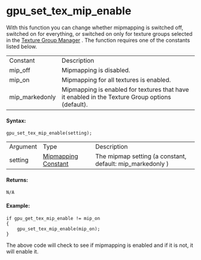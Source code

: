 # gpu_set_tex_mip_enable

With this function you can change whether mipmapping is switched off,
switched on for everything, or switched on only for texture groups
selected in the [Texture Group
Manager](../../../../Settings/Texture_Groups) . The function
requires one of the constants listed below.

|                  |                                                                                                 |
|------------------|-------------------------------------------------------------------------------------------------|
| Constant         | Description                                                                                     |
|  mip_off         | Mipmapping is disabled.                                                                         |
|  mip_on          | Mipmapping for all textures is enabled.                                                         |
|  mip_markedonly  | Mipmapping is enabled for textures that have it enabled in the Texture Group options (default). |

#### Syntax:

``` gml
gpu_set_tex_mip_enable(setting);
```

|          |                                                                                                                        |                                                             |
|----------|------------------------------------------------------------------------------------------------------------------------|-------------------------------------------------------------|
| Argument | Type                                                                                                                   | Description                                                 |
| setting  |  [Mipmapping Constant](../../../../../GameMaker_Language/GML_Reference/Drawing/Mipmapping/gpu_get_tex_mip_enable)  | The mipmap setting (a constant, default: mip_markedonly )   |

#### Returns:

``` gml
N/A
```

#### Example:

``` gml
if gpu_get_tex_mip_enable != mip_on
{
    gpu_set_tex_mip_enable(mip_on);
}
```

The above code will check to see if mipmapping is enabled and if it is
not, it will enable it.
